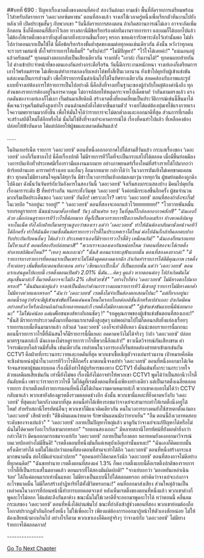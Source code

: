 ##บทที่ 690 : ปัญหาเรื่องเรตติ้งของตอนที่สอง!
สองวันต่อมา
ยามเช้า
พื้นที่อัดรายการเตรียมพร้อมไว้สำหรับอัดรายการ ‘เดอะวอยซ์มหาชน’ ตอนที่สองแล้ว
จางเย่ใช้เวลาครู่หนึ่งเพื่อเรียกตัวทีมงานไปยังหลังเวที เปิดประชุมสั้นๆ กับพวกเขา "วันนี้อัดรายการสองตอน ถ้าเกิดสถานการณ์ไม่เลว อาจจะอัดเพิ่มอีกตอน ซึ่งก็คือตอนที่สี่เอาไว้เลย ทางสถานีมีข้อเรียกร้องต่อทีมงานรายการเรา และผมก็ได้บอกไปแล้ว ไม่ต้องให้เรตติ้งของเรายิ่งสูงยิ่งมากยิ่งทะยานขึ้นเรื่อยๆ หรอก ขอแค่เรารักษาระดับไว้เท่านั้นพอ ไม่ต่ำไปกว่าตอนแรกเป็นใช้ได้ นี่คือข้อเรียกร้องขั้นต่ำสุดของผมต่อทุกคนเช่นเดียวกัน ดังนั้น หวังว่าทุกคนจะรวบรวมสมาธิ ตั้งใจทำรายการให้เต็มที่"
"ครับ/ค่ะ!"
"ไม่มีปัญหา!"
"ไว้ใจได้เลยค่ะ!"
"แน่นอนอยู่แล้วครับผม!"
ทุกคนต่างตอบกลับเป็นเสียงเดียวกัน
จางเย่สั่ง "เอาล่ะ เริ่มงานได้!"
ทุกคนแยกย้ายกันไป ต่างเข้าประจำหน้าที่ของตนเองกันอย่างกระตือรือร้น
วันนี้มีภาระงานหนักหนา จางเย่เองก็เตรียมการเอาไว้พร้อมสรรพ ไม่เพียงแต่ทำการตกลงกับเหล่าโค้ชทั้งสี่เป็นเวลานาน ยังเข้าไปคุยกับผู้เข้าแข่งขันแต่ละคนเป็นการส่วนตัว เพื่อให้รายการนั้นดำเนินไปได้ในทิศทางเดียวกัน สอดคล้องกับภาพและรูปแบบที่จางเย่ต้องการให้รายการเป็นไปอย่างดี นี่คือสิ่งที่จางเย่ในฐานะของผู้กำกับใหญ่ต้องคำนึงถึง ทุกส่วนของรายการต้องอยู่ในการควบคุม ไม่อาจปล่อยให้หลุดกระจายไปเด็ดขาด!
ว่ากันตามตรงแล้ว แรงกดดันของจางเย่เองก็ไม่เบา เริ่มต้นมาเสียดิบดี สร้างเรตติ้งที่ยอดเยี่ยมเป็นประวัติการณ์เช่นนี้ขึ้นมาได้ ชัดเจนว่าจุดเริ่มต้นยิ่งสูงเท่าไร ถนนด้านหลังยิ่งไต่ยากขึ้นตามตัว! จางเย่ได้แต่ต้องทุ่มเทใช้แรงกายแรงใจความพยายามมากยิ่งขึ้น เพื่อให้มั่นใจได้ว่ารายการจะไม่ตกต่ำลงและออกมาดีที่สุด ส่วนการที่เรตติ้งจะสร้างสถิติใหม่ได้อีกหรือไม่ นั่นไม่ใช่สิ่งที่จางเย่จะคาดการณ์ได้ เรื่องที่คนทำไปแล้ว ที่เหลือคงต้องปล่อยให้ฟ้าบันดาล ได้แต่ปล่อยให้ผู้ชมและตลาดตัดสินแล้ว!


……


ในอินเทอร์เน็ต
รายการ ‘เดอะวอยซ์’ ตอนที่หนึ่งออกอากาศไปได้สามสี่วันแล้ว กระแสเรื่องของ ‘เดอะวอยซ์’ เองก็เริ่มซาลงไป นี่คือเรื่องปกติ ไม่มีรายการทีวีใดที่จะเป็นกระแสไปได้ตลอด เมื่อมีขึ้นย่อมมีลง วงการบันเทิงทั่วประเทศมีเรื่องราวมีผลงานมากมาย อย่างภาพยนตร์เรื่องใหม่ที่สร้างรายได้ไปมากกว่าห้าร้อยล้านเอย ดาราหย่าร้างเอย และอื่นๆ อีกมากหมาย กล่าวได้ว่า ในวงการบันเทิงไม่เคยขาดแคลนข่าว ทุกคนไม่มีทางสนใจคุณได้ทุกวัน มีข่าวในวงการบันเทิงถล่มลงมาวุ่นวายทุกวัน ผู้ชมย่อมต้องถูกดึงไปดึงมา
ดังนั้นวันจันทร์กับวันอังคารในสองวันนี้ ‘เดอะวอยซ์’ จึงเริ่มสงบกระแสลงบ้าง มีคนไปคุยกันเรื่องดาราระดับ B ที่หย่าร้างกัน
จนกระทั่งวันพุธ ‘เดอะวอยซ์’ จึงค่อยมีกระแสขึ้นอีกครั้ง ผู้ชมจำนวนมากเริ่มเปิดประเด็นของ ‘เดอะวอยซ์’ กันอีก!
เพราะอะไร?
เพราะ ‘เดอะวอยซ์’ ตอนที่สองกำลังจะเริ่ม!
ในเวยป๋อ
"รออยู่นะ รออยู่!"
" ‘เดอะวอยซ์’ ตอนที่สองจะออกแล้วโว้ยยยยยยยย!"
"โวยวายพันหมื่นรอบรอดูรายการ ฉันแม่*รอมาตั้งอาทิตย์! วันๆ เฝ้าแต่รอ รอๆ ในที่สุดก็ใกล้ออกอากาศสักที!"
"ฉันเองก็ด้วย เมื่อก่อนดูรายการทีวีวาไรตี้น้อยมาก ที่ดูก็เป็นพวกรายการฝั่งเกาหลีหรืออเมริกา บ้างหาคลิปมาดูจากในเน็ต ยังไงอีกฝ่ายก็มาตรฐานสูงกว่าของเรา แต่ว่า ‘เดอะวอยซ์’ ทำให้ฉันต้องกลับมานั่งหน้าจอทีวีได้อีกครั้ง ทำให้ฉันมีความเชื่อมั่นต่อรายการวาไรตี้ในประเทศเราได้ใหม่ ต่อไปฉันก็กล้ายืดอกตบปากรับประกันกับคนอื่นๆ ได้แล้วว่า ประเทศเราเองก็มีรายการวาไรตี้ดีๆ เหมือนกัน!"
"ฉันเองก็ทนรอแทบไม่ไหวแล้ว! ตอนที่สองรีบปล่อยมาสิ!"
"พวกเราจะลองเดากันหน่อยไหม ว่าตอนที่สองจะได้เรตติ้งทำลายสถิติแค่ไหน?"
"เหอๆ พอเถอะน่า"
"นั่นสิ ตอนแรกทะลุฟ้าแบบนั้น ตอนที่สองคงยากล่ะ"
"มีรายการบางรายการที่ตอนแรกเป็นเพราะไม่ได้ดึงดูดตลาดมากนัก ถ้าเกิดทำรายการได้ดีมีคุณภาพ เรตติ้งก็จะค่อยๆ เพิ่มขึ้นทีละตอนทีละตอน อย่าง ‘เซียนเกะเป็ะเนื้อ’ ก็เป็นแบบนั้น แต่ว่า ‘เดอะวอยซ์’ ตอนแรกเล่นดูดไปแบบนี้ เรตติ้งตอนเปิดตัว 2.01% นี่มัน….คิดๆ ดูแล้ว หากตอนต่อๆ ไปถ้าเกิดมันไม่สนุกขึ้นมาล่ะก็ งั้นเรตติ้งอาจจะไม่ถึง 2% เสียด้วยซ้ำ!"
"อย่างไรก็ช่าง ‘เดอะวอยซ์’ ไม่มีทางตกไปมากหรอก!"
"นั่นมันแน่อยู่แล้ว จางเย่เป็นมือเก๋าด้านการวางแผนรายการทีวี มีเขาอยู่ รายการไม่มีทางตกต่ำ ไม่มีทางห่วยแตกหรอก"
"ฉันว่า ‘เดอะวอยซ์’ เรตติ้งไม่จำเป็นต้องตกเสอมไปนะ"
"แต่ก็ยากอยู่นะ ตอนนี้รอดูว่ายังจะมีผู้เข้าแข่งขันที่โดดเด่นคนไหนในรอบไบลด์ออดิชั่นอีกหรือเปล่าเถอะ ถ้าเกิดมีคนอย่างหลัวอวี่หรือเฉียนผิงฝานอีกหลายคนล่ะก็ เรตติ้งไม่มีทางตกแน่!"
"ผู้เข้าแข่งขันแบบนี้มีน้อยมากนะ"
"ไม่ใช่แค่น้อย แต่แม่*คือขนหงส์หางกิเลนชัดๆ !"
"รอดูคุณภาพของผู้เข้าแข่งขันตอนที่สองเถอะ!"
"นั่นสิ มีรายการประกวดตั้งมากที่ตอนแรกเรตติ้งสูงสุดๆ แต่พอผ่านไปไม่กี่ตอนกลับยิ่งแย่ลงเรื่อยๆ รายการแบบนี้เห็นมามากแล้ว กลัวแต่ ‘เดอะวอยซ์’ เองก็จะท่าดีทีเหลว ฉันน่ะชอบรายการนี้มากนะ ตอนนี้รายการวาไรตี้ที่ฉันสนใจก็มีรายการนี้นี่แหละ อดคาดหวังไม่ได้จริงๆ ว่าถ้า ‘เดอะวอยซ์’ ปล่อยมาตรฐานตกล่ะก็ ฉันเองคงไม่รอดูรายการวาไรตี้พวกนี้อีกแล้ว!"
ชาวเน็ตวิจารณ์กันเสียงขรม คำวิจารณ์แบบใดล้วนมีทั้งสิ้น
เช่นเดียวกัน เหล่าคนในวงการเองก็เริ่มสอดส่องสายตาเข้ามาเช่นกัน
CCTV1 คือฝ่ายที่กระวนกระวายและกดดันที่สุด พวกเขาเชื้อเชิญตัวจางเย่มาร่วมงาน เป้าหมายคือคิดจะชิงตำแหน่งผู้นำในวงการทีวีวาไรตี้อีกครั้ง มาตอนนี้จางเย่ทำ ‘เดอะวอยซ์’ ตอนที่หนึ่งออกมาได้เจิดจ้าจนสายตาผู้ชมแทบบอด เรื่องนี้ยิ่งทำให้ผู้บริหารของทาง CCTV1 ทั้งตื่นเต้นทั้งกระวนกระวายใจด้วยผลดีผลเสียเช่นกัน เท่านี้ยังไม่พอ เรื่องนี้ยังไม่อาจทำให้พวกเขา CCTV1 พูดได้ว่าเป็นสถานีวาไรตี้อันดับหนึ่ง เพราะว่ารายการวาไรตี้ ไม่ได้ดูที่เรตติ้งตอนที่หนึ่งเพียงอย่างเดียว แต่เป็นเรตติ้งเฉลี่ยตลอดรายการ ถ้าเรตติ้งหลังรายการตอนที่หนึ่งไม่ได้เกินความคาดหมายล่ะก็ พวกเขาคงบอกไม่ได้ว่า CCTV กลับมาแล้ว พวกเขายังต้องดูเรตติ้งรวมตลอดช่วงอีก ดังนั้น พวกเขานี่แหละที่ยิ่งคาดหวังกับ ‘เดอะวอยซ์’ ที่สุดและวิตกกังวลมากที่สุด ตอนนี้ทำได้เพียงรอชมว่าจางเย่จะสามารถทำให้เรตติ้งนิ่งอยู่ได้ไหม!
สำหรับสถานีโทรทัศน์อื่นๆ พวกเขาก็มีแนวคิดเดียวกัน
คนในวงการบางคนยังใช้สายตาตั้งแง่มอง ‘เดอะวอยซ์’ เสียด้วยซ้ำ
"ตีชิงดินแดนง่ายดาย รักษาดินแดนนับว่ายากเย็น"
"อืม ตอนนี้ถึงเวลาทดสอบระดับของจางเย่แล้ว"
" ‘เดอะวอยซ์’ กลายเป็นปัญหาใหญ่แล้ว มาดูกันว่าจางเย่จะแก้ปัญหาได้หรือไม่ ฉันไม่ได้คาดหวังอะไรกับเขามากหรอก"
"รอตอนสองเถอะ"
มีหลายสถานีโทรทัศน์ที่ยังตกต่ำยิ่งกว่า กล่าวได้ว่า มีคนออกมารอชมจางเย่กับ ‘เดอะวอยซ์’ กลายเป็นเรื่องตลก หลายคนยังคงออกมาวิจารณ์บนเวยป๋ออย่างไม่มีชิ้นดี!
"เรตติ้งตอนที่หนึ่งมันก็แค่เหตุบังเอิญเท่านั้นแหละ!"
"ฉันเองก็คิดแบบนั้น ครั้งเดียวทำได้ แต่ไม่ได้แปลว่าตอนที่สองตอนที่สามจะทำได้อีก ‘เดอะวอยซ์’ ตอนที่หนึ่งสร้างกระแสมากขนาดนั้น ต่อไปมีแต่จะแผ่วปลาย"
"ทุกคนอย่าได้คาดหวังนัก ‘เดอะวอยซ์’ ตอนที่สองอาจไม่ดีอย่างที่ทุกคนคิด!"
"ฉันขอทำนาย เรตติ้งตอนที่สองแค่ 1.3% ก็พอ เรตติ้งแบบนี้คือเรตติ้งปกติของรายการวาไรตี้ที่เป็นกระแสในตลาดแล้ว ตอนแรกที่ได้สองมันผิดปกติ!"
"จางเย่บอกว่า ‘มองหยันเหล่าเนินจ้อย’ ได้ก็แค่ตอนแรกเท่านั้นแหละ ไม่มีทางเป็นแบบนี้ไปได้ตลอดหรอก อย่าคิดว่าจางเย่จะเก่งกาจอะไรขนาดนั้น ไม่มีใครสร้างปาฏิหาริย์ได้ทั้งชีวิตหรอกนะ!"
คนที่ออกมาส่งเสียง ส่วนใหญ่ล้วนเป็นเหล่าคนในวงการที่ก่อนหน้านี้ทำการบอยคอตจางเย่ หลังเห็นเรตติ้งของตอนที่หนึ่งแล้ว พวกเขาต่างก็พูดอะไรไม่ออก ได้แต่ตะลึงกันตาค้าง ขณะนั้นไม่ใช่เวลาดีที่จะออกมาพูดอะไรได้ ทว่าตอนนี้ คลื่นลมกระแสของ ‘เดอะวอยซ์’ ตอนที่หนึ่งได้ผ่านพ้นไป ขณะที่กำลังเข้าสู่ช่วงตอนที่สอง พวกเขาย่อมต้องถือโอกาสปรากฏตัวกันอีกครั้งหนึ่ง ไม่ใช่เพื่ออะไร เพียงแต่ต้องการออกมากู้หน้าให้ตัวเองสักหน่อย ไม่ให้ต้องเสียหน้ามากเกินไป อย่างไรก็ตาม พวกเขาเองก็คิดอยู่จริงๆ ว่าจางเย่กับ ‘เดอะวอยซ์’ ไม่มีทางร้ายกาจได้ตลอดกาล!


*-*-*-*-*-*-*-*-*-*-*-*-*-*-*-*




[Go To Next Chapter]( ./91.md)